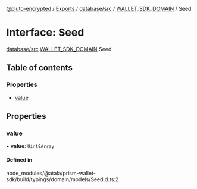 [@pluto-encrypted](../README.md) / [Exports](../modules.md) / [database/src](../modules/database_src.md) / [WALLET\_SDK\_DOMAIN](../modules/database_src.WALLET_SDK_DOMAIN.md) / Seed

# Interface: Seed

[database/src](../modules/database_src.md).[WALLET\_SDK\_DOMAIN](../modules/database_src.WALLET_SDK_DOMAIN.md).Seed

## Table of contents

### Properties

- [value](database_src.WALLET_SDK_DOMAIN.Seed.md#value)

## Properties

### value

• **value**: `Uint8Array`

#### Defined in

node_modules/@atala/prism-wallet-sdk/build/typings/domain/models/Seed.d.ts:2

